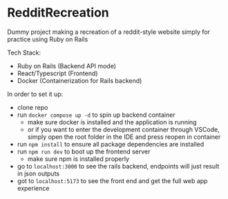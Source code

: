 # RedditRecreation
Dummy project making a recreation of a reddit-style website simply for practice using Ruby on Rails

Tech Stack: 
 - Ruby on Rails (Backend API mode)
 - React/Typescript (Frontend)
 - Docker (Containerization for Rails backend)

In order to set it up:
- clone repo 
- run `docker compose up -d` to spin up backend container
    - make sure docker is installed and the application is running
    - or if you want to enter the development container through VSCode, simply open the root folder in the IDE and press reopen in container 
- run `npm install` to ensure all package dependencies are installed
- run `npm run dev` to boot up the frontend server
    - make sure npm is installed properly
- go to `localhost:3000` to see the rails backend, endpoints will just result in json outputs
- got to `localhost:5173` to see the front end and get the full web app experience